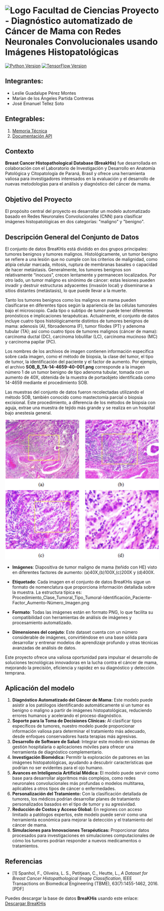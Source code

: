 # ![Logo Facultad de Ciencias](images/logoFC85.png) Proyecto - Diagnóstico automatizado de Cáncer de Mama con Redes Neuronales Convolucionales usando Imágenes Histopatológicas

[![Python Version](https://img.shields.io/badge/python-3.10-blue.svg)](https://www.python.org/downloads/release/python-3100/)
[![TensorFlow Version](https://img.shields.io/badge/TensorFlow-2.17-orange.svg)](https://www.tensorflow.org/)


## Integrantes:  

- Leslie Guadalupe Pérez Montes
- Marían de los Ángeles Partida Contreras
- José Emanuel Tellez Soto

## Entegrables:

1. [Memoria Técnica](dev_model/MEMORIA-TECNICA.md)
1. [Documentación API](app/documentacion-api.md)

## Contexto

**Breast Cancer Histopathological Database (BreakHis)** fue desarrollada en colaboración con el Laboratorio de Investigación y Desarrollo en Anatomía Patológica y Citopatología de Paraná, Brasil y ofrece una herramienta valiosa para investigadores interesados en la evaluación y el desarrollo de nuevas metodologías para el análisis y diagnóstico del cáncer de mama.


## Objetivo del Proyecto

El propósito central del proyecto es desarrollar un modelo automatizado basado en Redes Neuronales Convolucionales (CNN) para clasificar imágenes histopatológicas en dos categorías: "maligno" y "benigno". 

## Descripción General del Conjunto de Datos

El conjunto de datos BreaKHis está dividido en dos grupos principales: tumores benignos y tumores malignos. Histológicamente, un tumor benigno se refiere a una lesión que no cumple con los criterios de malignidad, como atipia celular marcada, mitosis, ruptura de membranas basales o capacidad de hacer metástasis. Generalmente, los tumores benignos son relativamente “inocuos”, crecen lentamente y permanecen localizados. Por otro lado, un tumor maligno es sinónimo de cáncer: estas lesiones pueden invadir y destruir estructuras adyacentes (invasión local) y diseminarse a sitios distantes (metástasis), lo que puede llevar a la muerte.

Tanto los tumores benignos como los malignos en mama pueden clasificarse en diferentes tipos según la apariencia de las células tumorales bajo el microscopio. Cada tipo o subtipo de tumor puede tener diferentes pronósticos e implicaciones terapéuticas. Actualmente, el conjunto de datos incluye cuatro tipos histológicamente distintos de tumores benignos de mama: adenosis (A), fibroadenoma (F), tumor filodes (PT) y adenoma tubular (TA); así como cuatro tipos de tumores malignos (cáncer de mama): carcinoma ductal (DC), carcinoma lobulillar (LC), carcinoma mucinoso (MC) y carcinoma papilar (PC).

Los nombres de los archivos de imagen contienen información específica sobre cada imagen, como el método de biopsia, la clase del tumor, el tipo de tumor, la identificación del paciente y el factor de aumento. Por ejemplo, el archivo **SOB_B_TA-14-4659-40-001.png** corresponde a la imagen número 1 de un tumor benigno de tipo adenoma tubular, tomada con un aumento de 40X, obtenida de la muestra de portaobjeto identificada como 14-4659 mediante el procedimiento SOB.

Las muestras del conjunto de datos fueron recolectadas utilizando el método SOB, también conocido como mastectomía parcial o biopsia excisional. Este procedimiento, a diferencia de los métodos de biopsia con aguja, extrae una muestra de tejido más grande y se realiza en un hospital bajo anestesia general.


![BreakHis dataset](images/Dataset-cover.png) 

- **Imágenes**: Diapositiva de tumor maligno de mama (teñido con HE) visto en diferentes factores de aumento: (a)40X,(b)100X,(c)200X y (d)400X.
- **Etiquetado**: Cada imagen en el conjunto de datos BreaKHis sigue un formato de nomenclatura que proporciona información detallada sobre la muestra. La estructura típica es:
Procedimiento_Clase_Tumoral_Tipo_Tumoral-Identificación_Paciente-Factor_Aumento-Número_Imagen.png

- **Formato**: Todas las imágenes están en formato PNG, lo que facilita su compatibilidad con herramientas de análisis de imágenes y procesamiento automatizado.
- **Dimensiones del conjuto**:  Este dataset cuenta con un número considerable de imágenes, convirtiéndose en una base sólida para desarrollar y entrenar modelos de aprendizaje profundo y otras técnicas avanzadas de análisis de datos.

Este proyecto ofrece una valiosa oportunidad para impulsar el desarrollo de soluciones tecnológicas innovadoras en la lucha contra el cáncer de mama, mejorando la precisión, eficiencia y rapidez en su diagnóstico y detección temprana.

## Aplicación del modelo

1. **Diagnóstico Automatizado del Cáncer de Mama:**
Este modelo puede asistir a los patólogos identificando automáticamente si un tumor es benigno o maligno a partir de imágenes histopatológicas, reduciendo errores humanos y acelerando el proceso diagnóstico.
1. **Soporte para la Toma de Decisiones Clínicas:**
Al clasificar tipos específicos de tumores, nuestro modelo puede proporcionar información valiosa para determinar el tratamiento más adecuado, desde enfoques conservadores hasta terapias más agresivas.
1. **Desarrollo de Software de Salud:**
Integrar este modelo en sistemas de gestión hospitalaria o aplicaciones móviles para ofrecer una herramienta de diagnóstico complementario.
1. **Investigación Biomédica:**
Permitir la exploración de patrones en las imágenes histopatológicas, ayudando a descubrir características que podrían no ser evidentes para el ojo humano.
1. **Avances en Inteligencia Artificial Médica:**
El modelo puede servir como base para desarrollar algoritmos más complejos, como redes neuronales convolucionales más profundas o modelos multitarea, aplicables a otros tipos de cáncer o enfermedades.
1. **Personalización del Tratamiento:**
Con la clasificación detallada de tumores, los médicos podrían desarrollar planes de tratamiento personalizados basados en el tipo de tumor y su agresividad.
1. **Reducción de Costos y Acceso Global:**
En regiones con acceso limitado a patólogos expertos, este modelo puede servir como una herramienta económica para mejorar la detección y el tratamiento del cáncer de mama.
1. **Simulaciones para Innovaciones Terapéuticas:**
Proporcionar datos procesados para investigaciones en simulaciones computacionales de cómo los tumores podrían responder a nuevos medicamentos o tratamientos.

## Referencias

- [1] Spanhol, F., Oliveira, L. S., Petitjean, C., Heutte, L., *A Dataset for Breast Cancer Histopathological Image Classification*, IEEE Transactions on Biomedical Engineering (TBME), 63(7):1455-1462, 2016. [PDF]

Puedes descargar la base de datos **BreaKHis** usando este enlace: [Descargar BreaKHis](https://www.dropbox.com/s/gwnfwcl8uq0hpl3/BreaKHis_v1.tar.gz?dl=0)